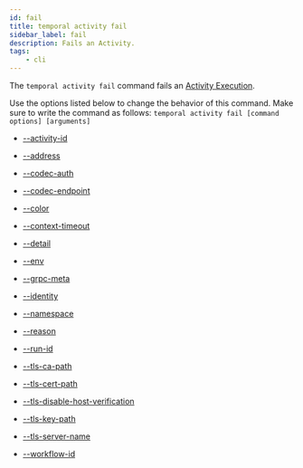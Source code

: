 ```yaml
---
id: fail
title: temporal activity fail
sidebar_label: fail
description: Fails an Activity.
tags:
	- cli
---
```


The `temporal activity fail` command fails an [Activity Execution](/concepts/what-is-an-activity-execution).

Use the options listed below to change the behavior of this command.
Make sure to write the command as follows:
`temporal activity fail [command options] [arguments]`

- [--activity-id](/cmd-options/activity-id)

- [--address](/cmd-options/address)

- [--codec-auth](/cmd-options/codec-auth)

- [--codec-endpoint](/cmd-options/codec-endpoint)

- [--color](/cmd-options/color)

- [--context-timeout](/cmd-options/context-timeout)

- [--detail](/cmd-options/detail)

- [--env](/cmd-options/env)

- [--grpc-meta](/cmd-options/grpc-meta)

- [--identity](/cmd-options/identity)

- [--namespace](/cmd-options/namespace)

- [--reason](/cmd-options/reason)

- [--run-id](/cmd-options/run-id)

- [--tls-ca-path](/cmd-options/tls-ca-path)

- [--tls-cert-path](/cmd-options/tls-cert-path)

- [--tls-disable-host-verification](/cmd-options/tls-disable-host-verification)

- [--tls-key-path](/cmd-options/tls-key-path)

- [--tls-server-name](/cmd-options/tls-server-name)

- [--workflow-id](/cmd-options/workflow-id)

